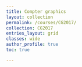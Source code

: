 ```yaml
---
title: Compter graphics
layout: collection
permalink: /courses/CG2017/
collection: CG2017
entries_layout: grid
classes: wide
author_profile: true
toc: true

---
```


